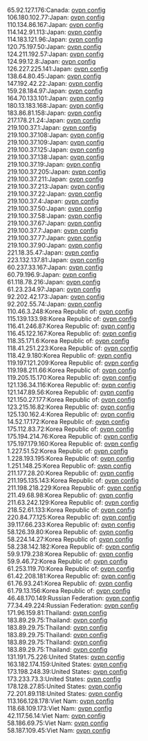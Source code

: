 65.92.127.176:Canada: [ovpn config](vpn/65_92_127_176.ovpn)  
106.180.102.77:Japan: [ovpn config](vpn/106_180_102_77.ovpn)  
110.134.86.167:Japan: [ovpn config](vpn/110_134_86_167.ovpn)  
114.142.91.113:Japan: [ovpn config](vpn/114_142_91_113.ovpn)  
114.183.121.96:Japan: [ovpn config](vpn/114_183_121_96.ovpn)  
120.75.197.50:Japan: [ovpn config](vpn/120_75_197_50.ovpn)  
124.211.192.57:Japan: [ovpn config](vpn/124_211_192_57.ovpn)  
124.99.12.8:Japan: [ovpn config](vpn/124_99_12_8.ovpn)  
126.227.225.141:Japan: [ovpn config](vpn/126_227_225_141.ovpn)  
138.64.80.45:Japan: [ovpn config](vpn/138_64_80_45.ovpn)  
147.192.42.22:Japan: [ovpn config](vpn/147_192_42_22.ovpn)  
159.28.184.97:Japan: [ovpn config](vpn/159_28_184_97.ovpn)  
164.70.133.101:Japan: [ovpn config](vpn/164_70_133_101.ovpn)  
180.13.183.168:Japan: [ovpn config](vpn/180_13_183_168.ovpn)  
183.86.81.158:Japan: [ovpn config](vpn/183_86_81_158.ovpn)  
217.178.21.24:Japan: [ovpn config](vpn/217_178_21_24.ovpn)  
219.100.37.1:Japan: [ovpn config](vpn/219_100_37_1.ovpn)  
219.100.37.108:Japan: [ovpn config](vpn/219_100_37_108.ovpn)  
219.100.37.109:Japan: [ovpn config](vpn/219_100_37_109.ovpn)  
219.100.37.125:Japan: [ovpn config](vpn/219_100_37_125.ovpn)  
219.100.37.138:Japan: [ovpn config](vpn/219_100_37_138.ovpn)  
219.100.37.19:Japan: [ovpn config](vpn/219_100_37_19.ovpn)  
219.100.37.205:Japan: [ovpn config](vpn/219_100_37_205.ovpn)  
219.100.37.211:Japan: [ovpn config](vpn/219_100_37_211.ovpn)  
219.100.37.213:Japan: [ovpn config](vpn/219_100_37_213.ovpn)  
219.100.37.22:Japan: [ovpn config](vpn/219_100_37_22.ovpn)  
219.100.37.4:Japan: [ovpn config](vpn/219_100_37_4.ovpn)  
219.100.37.50:Japan: [ovpn config](vpn/219_100_37_50.ovpn)  
219.100.37.58:Japan: [ovpn config](vpn/219_100_37_58.ovpn)  
219.100.37.67:Japan: [ovpn config](vpn/219_100_37_67.ovpn)  
219.100.37.7:Japan: [ovpn config](vpn/219_100_37_7.ovpn)  
219.100.37.77:Japan: [ovpn config](vpn/219_100_37_77.ovpn)  
219.100.37.90:Japan: [ovpn config](vpn/219_100_37_90.ovpn)  
221.18.35.47:Japan: [ovpn config](vpn/221_18_35_47.ovpn)  
223.132.137.81:Japan: [ovpn config](vpn/223_132_137_81.ovpn)  
60.237.33.167:Japan: [ovpn config](vpn/60_237_33_167.ovpn)  
60.79.196.9:Japan: [ovpn config](vpn/60_79_196_9.ovpn)  
61.118.78.216:Japan: [ovpn config](vpn/61_118_78_216.ovpn)  
61.23.234.97:Japan: [ovpn config](vpn/61_23_234_97.ovpn)  
92.202.42.173:Japan: [ovpn config](vpn/92_202_42_173.ovpn)  
92.202.55.74:Japan: [ovpn config](vpn/92_202_55_74.ovpn)  
110.46.3.248:Korea Republic of: [ovpn config](vpn/110_46_3_248.ovpn)  
115.139.133.98:Korea Republic of: [ovpn config](vpn/115_139_133_98.ovpn)  
116.41.246.87:Korea Republic of: [ovpn config](vpn/116_41_246_87.ovpn)  
116.45.122.167:Korea Republic of: [ovpn config](vpn/116_45_122_167.ovpn)  
118.35.171.6:Korea Republic of: [ovpn config](vpn/118_35_171_6.ovpn)  
118.41.251.223:Korea Republic of: [ovpn config](vpn/118_41_251_223.ovpn)  
118.42.9.180:Korea Republic of: [ovpn config](vpn/118_42_9_180.ovpn)  
119.197.121.209:Korea Republic of: [ovpn config](vpn/119_197_121_209.ovpn)  
119.198.211.66:Korea Republic of: [ovpn config](vpn/119_198_211_66.ovpn)  
119.205.15.170:Korea Republic of: [ovpn config](vpn/119_205_15_170.ovpn)  
121.136.34.116:Korea Republic of: [ovpn config](vpn/121_136_34_116.ovpn)  
121.147.89.56:Korea Republic of: [ovpn config](vpn/121_147_89_56.ovpn)  
121.150.27.177:Korea Republic of: [ovpn config](vpn/121_150_27_177.ovpn)  
123.215.16.82:Korea Republic of: [ovpn config](vpn/123_215_16_82.ovpn)  
125.130.162.4:Korea Republic of: [ovpn config](vpn/125_130_162_4.ovpn)  
14.52.17.172:Korea Republic of: [ovpn config](vpn/14_52_17_172.ovpn)  
175.112.83.72:Korea Republic of: [ovpn config](vpn/175_112_83_72.ovpn)  
175.194.214.76:Korea Republic of: [ovpn config](vpn/175_194_214_76.ovpn)  
175.197.179.160:Korea Republic of: [ovpn config](vpn/175_197_179_160.ovpn)  
1.227.51.52:Korea Republic of: [ovpn config](vpn/1_227_51_52.ovpn)  
1.228.193.195:Korea Republic of: [ovpn config](vpn/1_228_193_195.ovpn)  
1.251.148.25:Korea Republic of: [ovpn config](vpn/1_251_148_25.ovpn)  
211.177.28.20:Korea Republic of: [ovpn config](vpn/211_177_28_20.ovpn)  
211.195.135.143:Korea Republic of: [ovpn config](vpn/211_195_135_143.ovpn)  
211.198.218.229:Korea Republic of: [ovpn config](vpn/211_198_218_229.ovpn)  
211.49.68.98:Korea Republic of: [ovpn config](vpn/211_49_68_98.ovpn)  
211.63.242.129:Korea Republic of: [ovpn config](vpn/211_63_242_129.ovpn)  
218.52.61.133:Korea Republic of: [ovpn config](vpn/218_52_61_133.ovpn)  
220.84.77.125:Korea Republic of: [ovpn config](vpn/220_84_77_125.ovpn)  
39.117.66.233:Korea Republic of: [ovpn config](vpn/39_117_66_233.ovpn)  
58.126.39.80:Korea Republic of: [ovpn config](vpn/58_126_39_80.ovpn)  
58.224.14.27:Korea Republic of: [ovpn config](vpn/58_224_14_27.ovpn)  
58.238.142.182:Korea Republic of: [ovpn config](vpn/58_238_142_182.ovpn)  
59.9.179.238:Korea Republic of: [ovpn config](vpn/59_9_179_238.ovpn)  
59.9.46.72:Korea Republic of: [ovpn config](vpn/59_9_46_72.ovpn)  
61.253.119.70:Korea Republic of: [ovpn config](vpn/61_253_119_70.ovpn)  
61.42.208.181:Korea Republic of: [ovpn config](vpn/61_42_208_181.ovpn)  
61.76.93.241:Korea Republic of: [ovpn config](vpn/61_76_93_241.ovpn)  
61.79.13.156:Korea Republic of: [ovpn config](vpn/61_79_13_156.ovpn)  
46.48.170.149:Russian Federation: [ovpn config](vpn/46_48_170_149.ovpn)  
77.34.49.224:Russian Federation: [ovpn config](vpn/77_34_49_224.ovpn)  
171.96.159.81:Thailand: [ovpn config](vpn/171_96_159_81.ovpn)  
183.89.29.75:Thailand: [ovpn config](vpn/183_89_29_75.ovpn)  
183.89.29.75:Thailand: [ovpn config](vpn/183_89_29_75.ovpn)  
183.89.29.75:Thailand: [ovpn config](vpn/183_89_29_75.ovpn)  
183.89.29.75:Thailand: [ovpn config](vpn/183_89_29_75.ovpn)  
183.89.29.75:Thailand: [ovpn config](vpn/183_89_29_75.ovpn)  
131.191.75.226:United States: [ovpn config](vpn/131_191_75_226.ovpn)  
163.182.174.159:United States: [ovpn config](vpn/163_182_174_159.ovpn)  
173.198.248.39:United States: [ovpn config](vpn/173_198_248_39.ovpn)  
173.233.73.3:United States: [ovpn config](vpn/173_233_73_3.ovpn)  
178.128.27.85:United States: [ovpn config](vpn/178_128_27_85.ovpn)  
72.201.89.118:United States: [ovpn config](vpn/72_201_89_118.ovpn)  
113.166.128.178:Viet Nam: [ovpn config](vpn/113_166_128_178.ovpn)  
118.68.109.173:Viet Nam: [ovpn config](vpn/118_68_109_173.ovpn)  
42.117.56.14:Viet Nam: [ovpn config](vpn/42_117_56_14.ovpn)  
58.186.69.75:Viet Nam: [ovpn config](vpn/58_186_69_75.ovpn)  
58.187.109.45:Viet Nam: [ovpn config](vpn/58_187_109_45.ovpn)  
